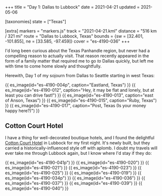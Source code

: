 +++
title = "Day 1: Dallas to Lubbock"
date = 2021-04-21
updated = 2021-05-06

[taxonomies]
state = ["Texas"]

[extra]
markers = "markers.js"
track = "2021-04-21.kml"
distance = "516 km / 321 mi"
route = "Dallas to Lubbock, Texas"
bounds = {sw = [32.401, -101.855], ne = [33.585, -97.459]}
cover = "es-4190-036"
+++

I'd long been curious about the Texas Panhandle region, but never had a compelling reason to actually visit. That reason recently appeared in the form of a family matter that required me to go _to_ Dallas quickly, but left me with time to come home slowly and thoughtfully.

Herewith, Day 1 of my sojourn from Dallas to Seattle starting in west Texas:

<!-- more -->

{{ es_image(id="es-4190-004p", caption="Eastland, Texas") }}
{{ es_image(id="es-4190-012", caption="Hey, it may be flat and lonely, but at least you can drive fast!") }}
{{ es_image(id="es-4190-013", caption="east of Anson, Texas") }}
{{ es_image(id="es-4190-015", caption="Ruby, Texas") }}
{{ es_image(id="es-4190-017", caption="Post, Texas (Is your money happy here?)") }}

## Cotton Court Hotel

I have a thing for well-decorated boutique hotels, and I found the delightful [Cotton Court Hotel](https://www.cottoncourthotel.com) in Lubbock for my first night. It's newly built, but they carried a historically-influenced style off with aplomb. I doubt my travels will ever take me through Lubbock again, but I know where I'd stay if they do:

{{ es_image(id="es-4190-041p") }}
{{ es_image(id="es-4190-020") }}
{{ es_image(id="es-4190-021") }}
{{ es_image(id="es-4190-023") }}
{{ es_image(id="es-4190-025") }}
{{ es_image(id="es-4190-019") }}
{{ es_image(id="es-4190-034p") }}
{{ es_image(id="es-4190-036") }}
{{ es_image(id="es-4190-037") }}
{{ es_image(id="es-4190-039") }}
{{ es_image(id="es-4190-040") }}
